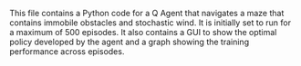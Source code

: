 This file contains a Python code for a Q Agent that navigates a maze that contains immobile obstacles and stochastic wind. It is initially set to run for a maximum of 500 episodes. It also contains a GUI to show the optimal policy developed by the agent and a graph showing the training performance across episodes. 
